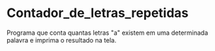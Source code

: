 # Contador_de_letras_repetidas
Programa que conta quantas letras "a" existem em uma determinada palavra e imprima o resultado na tela.
